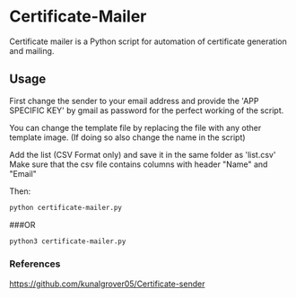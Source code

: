 # Certificate-Mailer
Certificate mailer is a Python script for automation of certificate generation and mailing.

## Usage
First change the sender to your email address and provide the 'APP SPECIFIC KEY' by gmail as password for the perfect working of the script.

You can change the template file by replacing the file with any other template image. 
(If doing so also change the name in the script)

Add the list (CSV Format only) and save it in the same folder as 'list.csv'
Make sure that the csv file contains columns with header "Name" and "Email"

Then: 
```bash
python certificate-mailer.py
```
###OR
```bash
python3 certificate-mailer.py
```

### References 
https://github.com/kunalgrover05/Certificate-sender